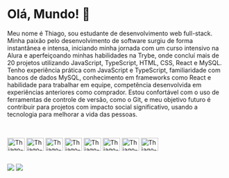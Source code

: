 # Olá, Mundo! 👋

Meu nome é Thiago, sou estudante de desenvolvimento web full-stack. Minha paixão pelo desenvolvimento de software surgiu de forma instantânea e intensa, iniciando minha jornada com um curso intensivo na Alura e aperfeiçoando minhas habilidades na Trybe, onde concluí mais de 20 projetos utilizando JavaScript, TypeScript, HTML, CSS, React e MySQL. Tenho experiência prática com JavaScript e TypeScript, familiaridade com bancos de dados MySQL, conhecimento em frameworks como React e habilidade para trabalhar em equipe, competência desenvolvida em experiências anteriores como comprador. Estou confortável com o uso de ferramentas de controle de versão, como o Git, e meu objetivo futuro é contribuir para projetos com impacto social significativo, usando a tecnologia para melhorar a vida das pessoas.

##

<div style="display: inline_block"><br>  

   <img align="center" alt="Thiago-TypeScript" height="30" width="40" src="https://cdn.jsdelivr.net/gh/devicons/devicon@latest/icons/typescript/typescript-original.svg" />
   
   <img align="center" alt="Thiago-Js" height="30" width="40" src="https://cdn.jsdelivr.net/gh/devicons/devicon/icons/javascript/javascript-original.svg" /> 

   <img align="center" alt="Thiago-React" height="30" width="40" src="https://cdn.jsdelivr.net/gh/devicons/devicon@latest/icons/react/react-original.svg" />
            
   <img align="center" alt="Thiago-Git" height="30" width="40" src="https://cdn.jsdelivr.net/gh/devicons/devicon/icons/git/git-original.svg" />   
   
   <img align="center" alt="Thiago-Github" height="30" width="40" src="https://cdn.jsdelivr.net/gh/devicons/devicon/icons/github/github-original.svg" />

  <img align="center" alt="Thiago-CSS" height="30" width="40" src="https://cdn.jsdelivr.net/gh/devicons/devicon/icons/css3/css3-original.svg" />  
       
   <img align="center" alt="Thiago-Html" height="30" width="40" src="https://cdn.jsdelivr.net/gh/devicons/devicon/icons/html5/html5-original.svg" />          
   
   <img align="center" alt="Thiago-Sql" height="30" width="40" src="https://cdn.jsdelivr.net/gh/devicons/devicon/icons/mysql/mysql-original.svg" />
   
</div>

##

<div>
  <a href="mailto:thiagohenriquedasilva042@gmail.com" target="_blank"><img src="https://img.shields.io/badge/Gmail-D14836?style=for-the-badge&logo=gmail&logoColor=white" target="_blank"></a> 
  <a href="https://www.linkedin.com/in/thiagosilva-tech/" target="_blank"><img src="https://img.shields.io/badge/-LinkedIn-%230077B5?style=for-the-badge&logo=linkedin&logoColor=white" target="_blank"></a> 
</div>
